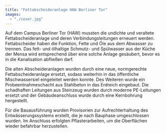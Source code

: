 ```yaml
---
title: "Fettabscheideranlage HAW Berliner Tor"
images:
  - "./cover.jpg"
---
```


Auf dem Campus Berliner Tor (HAW) mussten die undichte und veraltete
Fettabscheideranlage und deren Verbindungsleitungen erneuert werden.
Fettabscheider haben die Funktion, Fette und Öle aus dem Abwasser zu
trennen. Das fett- und ölhaltige Schmutz- und Spülwasser aus der Küche
der Mensa wird entsprechend über eine solche Anlage gesäubert, bevor es
in die Kanalisation abfließen darf.

Die alten Abscheideranlagen wurden durch eine neue, normgerechte
Fettabscheideranlage ersetzt, sodass weiterhin in das öffentliche
Mischwassersiel eingeleitet werden konnte. Des Weiteren wurde ein
Probeentnahmeschacht aus Stahlbeton in das Erdreich eingebaut. Die
schadhaften Leitungen aus Steinzeug wurden durch moderne PE-Leitungen
ersetzt und der Gebäudeanschluss wurde durch eine Kernbohrung
hergestellt.

Für die Bauausführung wurden Provisorien zur Aufrechterhaltung des
Entwässerungssystems erstellt, die je nach Bauphase umgeschlossen
wurden. Im Anschluss erfolgten Pflasterarbeiten, um die Oberflächen
wieder befahrbar herzustellen.
